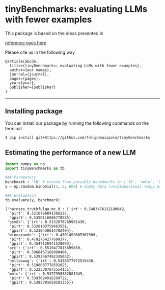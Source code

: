# tinyBenchmarks: evaluating LLMs with fewer examples

This package is based on the ideas presented in

[reference goes here](https://arxiv.org). 

Please cite us in the following way

    @article{abcde,
      title={tinyBenchmarks: evaluating LLMs with fewer examples},
      author={our names},
      journal={journal},
      pages={pages},
      year={year},
      publisher={publisher}
    }

--------------


## Installing package 

You can install our package by running the following commands on the terminal

``` :sh
$ pip install git+https://github.com/felipemaiapolo/tinyBenchmarks
```


## Estimating the performance of a new LLM

```python
import numpy as np
import tinyBenchmarks as tb

### Parameters
benchmark = 'lb' # choose from possible benchmarks in ['lb', 'mmlu', 'helm_lite', 'alpaca']
y = np.random.binomial(1,.5, 600) # dummy data (unidimensional numpy array. In this example, y has dimension 600 because we observe 100 examples from each scenario)

### Evaluation
tb.evaluate(y, benchmark)
```

    {'harness_truthfulqa_mc_0': {'irt': 0.5483476132190942,
      'pirt': 0.5216756041366227,
      'gpirt': 0.5350116086778585},
     'gsm8k': {'irt': 0.5132676269901439,
      'pirt': 0.5328183759663551,
      'gpirt': 0.5230430014782494},
     'winogrande': {'irt': 0.4301499605367009,
      'pirt': 0.4792754277690377,
      'gpirt': 0.4547126941528693},
     'arc': {'irt': 0.5520477815699659,
      'pirt': 0.5066457168990404,
      'gpirt': 0.5293467492345032},
     'hellaswag': {'irt': 0.5338577972515436,
      'pirt': 0.5108037778592825,
      'gpirt': 0.5223307875554131},
     'mmlu': {'irt': 0.5377958382081949,
      'pirt': 0.5393624918280722,
      'gpirt': 0.5385791650181335}}

